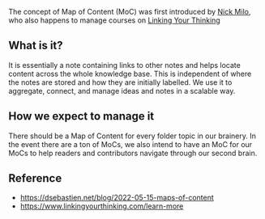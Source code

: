 The concept of Map of Content (MoC) was first introduced by [Nick Milo](https://twitter.com/NickMilo), who also happens to manage courses on [Linking Your Thinking](https://www.linkingyourthinking.com/learn-more)

## What is it?

It is essentially a note containing links to other notes and helps locate content across the whole knowledge base. This is independent of where the notes are stored and how they are initially labelled. We use it to aggregate, connect, and manage ideas and notes in a scalable way.

## How we expect to manage it

There should be a Map of Content for every folder topic in our brainery. In the event there are a ton of MoCs, we also intend to have an MoC for our MoCs to help readers and contributors navigate through our second brain.

## Reference
- https://dsebastien.net/blog/2022-05-15-maps-of-content
- https://www.linkingyourthinking.com/learn-more
